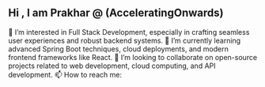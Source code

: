 ## Hi , I am Prakhar @ (AcceleratingOnwards)

👀 I’m interested in Full Stack Development, especially in crafting seamless user experiences and robust backend systems.
🌱 I’m currently learning advanced Spring Boot techniques, cloud deployments, and modern frontend frameworks like React.
💞️ I’m looking to collaborate on open-source projects related to web development, cloud computing, and API development.
📫 How to reach me:

